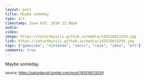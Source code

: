 ```yaml
---
layout: post
title: Maybe someday
type: art
timestamp: June 6th, 2016 12:00pm
audio: 
video: 
image: https://saturdayxiii.github.io/media/145516013259.jpg
link: https://saturdayxiii.github.io/media/145516013259.jpg
tags: ["gamecube", "nintendo", "sonic", "case", "idea", "art"]
comments: true
---
```


Maybe someday.
 
  
<small>source: https://saturdayxiii.tumblr.com/post/145516013259</small>